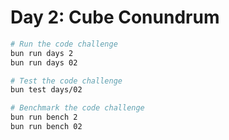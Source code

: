 # Day 2: Cube Conundrum

```bash
# Run the code challenge
bun run days 2
bun run days 02

# Test the code challenge
bun test days/02

# Benchmark the code challenge
bun run bench 2
bun run bench 02
```
